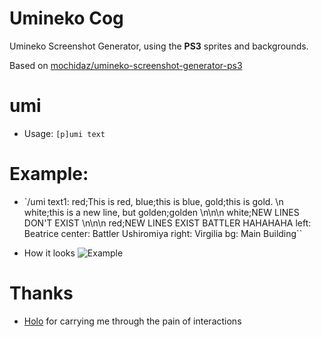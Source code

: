 # Umineko Cog

Umineko Screenshot Generator, using the **PS3** sprites and backgrounds.

Based on [mochidaz/umineko-screenshot-generator-ps3](https://github.com/mochidaz/umineko-screenshot-generator-ps3)


# umi
 - Usage: `[p]umi text`

# Example:
 - `/umi text1: red;This is red, blue;this is blue, gold;this is gold. \n white;this is a new line, but golden;golden \n\n\n white;NEW LINES DON'T EXIST \n\n\n red;NEW LINES EXIST BATTLER HAHAHAHA left: Beatrice center: Battler Ushiromiya right: Virgilia bg: Main Building``

- How it looks
![Example](https://cdn.discordapp.com/attachments/1067594786736980058/1192105412477071442/image.png?ex=65a7ddae&is=659568ae&hm=1753e0579cd72fb4e11bc5bc723717b16d444dd19aff20f9262af7f31209c8c4&)


# Thanks
- [Holo](https://github.com/hollowstrawberry) for carrying me through the pain of interactions